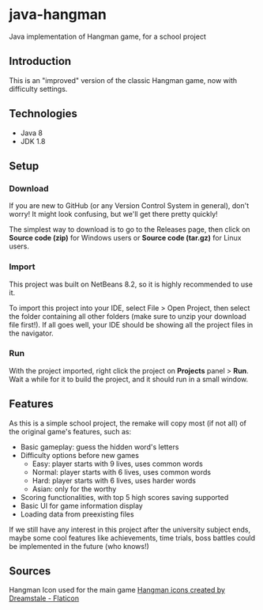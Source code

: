 # java-hangman

Java implementation of Hangman game, for a school project


## Introduction

This is an "improved" version of the classic Hangman game, now with difficulty settings.

## Technologies

 - Java 8
 - JDK 1.8

## Setup

### Download

If you are new to GitHub (or any Version Control System in general), don't worry! It might look confusing, but we'll get there pretty quickly!

The simplest way to download is to go to the Releases page, then click on **Source code (zip)** for Windows users or **Source code (tar.gz)** for Linux users.
 
### Import

This project was built on NetBeans 8.2, so it is highly recommended to use it.

To import this project into your IDE, select File > Open Project, then select the folder containing all other folders (make sure to unzip your download file first!). If all goes well, your IDE should be showing all the project files in the navigator.

### Run

With the project imported, right click the project on **Projects** panel > **Run**. Wait a while for it to build the project, and it should run in a small window.

## Features

As this is a simple school project, the remake will copy most (if not all) of the original game's features, such as:

 - Basic gameplay: guess the hidden word's letters
 - Difficulty options before new games
	 - Easy: player starts with 9 lives, uses common words
	 - Normal: player starts with 6 lives, uses common words
	 - Hard: player starts with 6 lives, uses harder words
	 - Asian: only for the worthy
 - Scoring functionalities, with top 5 high scores saving supported
 - Basic UI for game information display
 - Loading data from preexisting files

If we still have any interest in this project after the university subject ends, maybe some cool features like achievements, time trials, boss battles could be implemented in the future (who knows!)



## Sources
Hangman Icon used for the main game
<a href="https://www.flaticon.com/free-icons/hangman" title="hangman icons">Hangman icons created by Dreamstale - Flaticon</a>